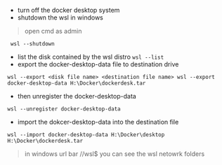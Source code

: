 - turn off the docker desktop system 
- shutdown the wsl in windows
> open cmd as admin

` 
wsl --shutdown
`
- list the disk contained by the wsl distro
`
wsl --list
`
- export the docker-desktop-data file to destination drive

`
wsl --export <disk file name> <destination file name>
wsl --export docker-desktop-data H:\Docker\dockerdesk.tar
`

- then unregister the docker-desktop-data 

`
wsl --unregister docker-desktop-data
`

- import the dokcer-desktop-data into the destination file 

`
wsl --import docker-desktop-data H:\Docker\desktop H:\Docker\dockerdesk.tar
`
> in windows url bar //wsl$ you can see the wsl netowrk folders
